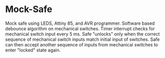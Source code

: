# Mock-Safe
Mock safe using LEDS, Attiny 85, and AVR programmer. 
Software based debounce algorithm on mechanical switches.
Timer interrupt checks for mechanical switch input every 5 ms.
Safe "unlocks" only when the correct sequence of mechanical switch inputs match initial input of switches.
Safe can then accept another sequence of inputs from mechanical switches to enter "locked" state again.
